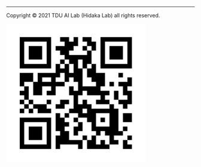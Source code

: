 
---

Copyright &copy; 2021 TDU AI Lab (Hidaka Lab) all rights reserved. 

![QR code](_images/QR.png)
